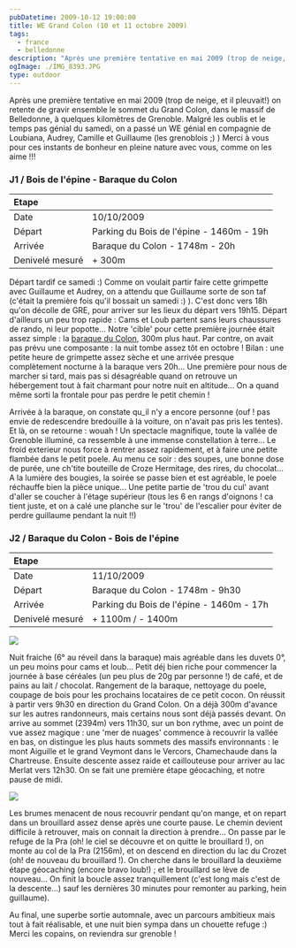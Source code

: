 ```yaml
---
pubDatetime: 2009-10-12 19:00:00
title: WE Grand Colon (10 et 11 octobre 2009)
tags:
  - france
  - belledonne
description: "Après une première tentative en mai 2009 (trop de neige, et il pleuvait!) on retente de gravir ensemble le sommet du Grand Colon, dans le massif de Belledonne, à quelques kilomètres de Grenoble. Malgré les oublis et le temps pas génial du samedi, on a passé un WE génial en compagnie de Loubiana, Audrey, Camille et Guillaume (les grenoblois ;) ) Merci à vous pour ces instants de bonheur en pleine nature avec vous, comme on les aime !!!"
ogImage: ./IMG_8393.JPG
type: outdoor
---
```


Après une première tentative en mai 2009 (trop de neige, et il
pleuvait!) on retente de gravir ensemble le sommet du Grand Colon, dans
le massif de Belledonne, à quelques kilomètres de Grenoble. Malgré les
oublis et le temps pas génial du samedi, on a passé un WE génial en
compagnie de Loubiana, Audrey, Camille et Guillaume (les grenoblois ;) )
Merci à vous pour ces instants de bonheur en pleine nature avec vous,
comme on les aime !!!

### J1 / Bois de l'épine - Baraque du Colon

| Etape           |                                          |
| :-------------- | :--------------------------------------- |
| Date            | 10/10/2009                               |
| Départ          | Parking du Bois de l'épine - 1460m - 19h |
| Arrivée         | Baraque du Colon - 1748m - 20h           |
| Denivelé mesuré | + 300m                                   |

Départ tardif ce samedi :) Comme on voulait partir faire cette grimpette
avec Guillaume et Audrey, on a attendu que Guillaume sorte de son taf
(c'était la première fois qu'il bossait un samedi :) ). C'est donc vers
18h qu'on décolle de GRE, pour arriver sur les lieux du départ vers
19h15. Départ d'ailleurs un peu trop rapide : Cams et Loub partent sans
leurs chaussures de rando, ni leur popotte... Notre 'cible' pour cette
première journée était assez simple : la [baraque du
Colon](http://www.refuges.info/point/4/abri-non-garde/belledonne/baraque-du-colon/),
300m plus haut. Par contre, on avait pas prévu une composante : la nuit
tombe assez tôt en octobre ! Bilan : une petite heure de grimpette assez
sèche et une arrivée presque complètement nocturne à la baraque vers
20h... Une première pour nous de marcher si tard, mais pas si
désagréable quand on retrouve un hébergement tout à fait charmant pour
notre nuit en altitude... On a quand même sorti la frontale pour pas
perdre le petit chemin !

Arrivée à la baraque, on constate qu_il n'y a encore personne (ouf !
pas envie de redescendre bredouille à la voiture, on n'avait pas pris
les tentes). Et là, on se retourne : wouah ! Un spectacle magnifique,
toute la vallée de Grenoble illuminé, ca ressemble à une immense
constellation à terre... Le froid exterieur nous force à rentrer assez
rapidement, et à faire une petite flambée dans le petit poele. Au menu
ce soir : des soupes, une bonne dose de purée, une ch'tite bouteille de
Croze Hermitage, des rires, du chocolat... A la lumière des bougies, la
soirée se passe bien et est agréable, le poele réchauffe bien la pièce
unique... Une petite partie de 'trou du cul' avant d'aller se coucher à
l'étage supérieur (tous les 6 en rangs d'oignons ! ca tient juste, et on
a calé une planche sur le 'trou' de l'escalier pour éviter de perdre
guillaume pendant la nuit !!)

### J2 / Baraque du Colon - Bois de l'épine

| Etape           |                                          |
| :-------------- | :--------------------------------------- |
| Date            | 11/10/2009                               |
| Départ          | Baraque du Colon - 1748m - 9h30          |
| Arrivée         | Parking du Bois de l'épine - 1460m - 17h |
| Denivelé mesuré | + 1100m / - 1400m                        |

![](/img/outdoor/IMG_8359.JPG)

Nuit fraiche (6° au réveil dans la baraque) mais agréable dans les
duvets 0°, un peu moins pour cams et loub... Petit déj bien riche pour
commencer la journée à base céréales (un peu plus de 20g par personne !)
de café, et de pains au lait / chocolat. Rangement de la baraque,
nettoyage du poele, coupage de bois pour les prochains locataires de ce
petit cocon. On réussit à partir vers 9h30 en direction du Grand Colon.
On a déjà 300m d'avance sur les autres randonneurs, mais certains nous
sont déjà passés devant. On arrive au sommet (2394m) vers 11h30, sur un
bon rythme, avec un point de vue assez magique : une 'mer de nuages'
commence à recouvrir la vallée en bas, on distingue les plus hauts
sommets des massifs environnants : le mont Aiguille et le grand Veymont
dans le Vercors, Chamechaude dans la Chartreuse. Ensuite descente assez
raide et caillouteuse pour arriver au lac Merlat vers 12h30. On se fait
une première étape géocaching, et notre pause de midi.

![](/img/outdoor/IMG_8393.JPG)

Les brumes menacent de nous recouvrir pendant qu'on mange, et on repart
dans un brouillard assez dense après une courte pause. Le chemin devient
difficile à retrouver, mais on connait la direction à prendre... On
passe par le refuge de la Pra (oh! le ciel se découvre et on quitte le
brouillard !), on monte au col de la Pra (2156m), et on descend en
direction du lac du Crozet (oh! de nouveau du brouillard !). On cherche
dans le brouillard la deuxième étape géocaching (encore bravo loub!) ;
et le brouillard se lève de nouveau... On finit la boucle assez
tranquillement (c'est long mais c'est de la descente...) sauf les
dernières 30 minutes pour remonter au parking, hein guillaume).

Au final, une superbe sortie automnale, avec un parcours ambitieux mais
tout à fait réalisable, et une nuit bien sympa dans un chouette refuge
:) Merci les copains, on reviendra sur grenoble !
